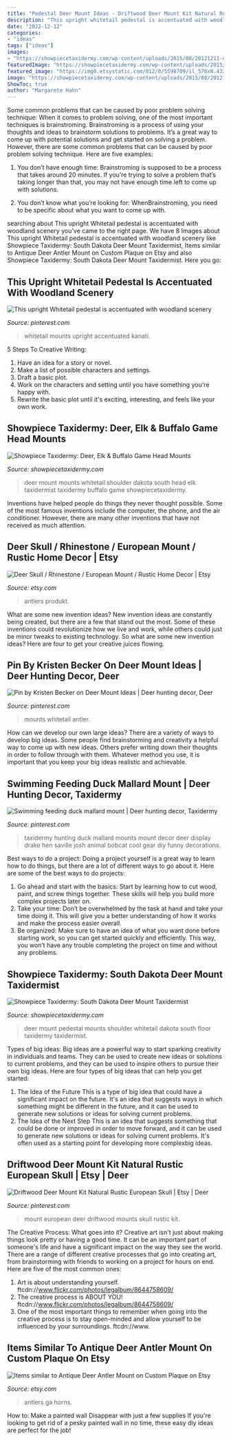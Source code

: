 ```yaml
---
title: "Pedestal Deer Mount Ideas - Driftwood Deer Mount Kit Natural Rustic European Skull"
description: "This upright whitetail pedestal is accentuated with woodland scenery"
date: "2022-12-12"
categories:
- "ideas"
tags: ["ideas"]
images:
- "https://showpiecetaxidermy.com/wp-content/uploads/2015/08/20121211-denver-whitetail-deer-mount.jpg"
featuredImage: "https://showpiecetaxidermy.com/wp-content/uploads/2015/08/20121211-denver-whitetail-deer-mount.jpg"
featured_image: "https://img0.etsystatic.com/012/0/5598709/il_570xN.432287110_4xya.jpg"
image: "https://showpiecetaxidermy.com/wp-content/uploads/2015/08/20121211-denver-whitetail-deer-mount.jpg"
ShowToc: true
author: "Margarete Hahn"
---
```



Some common problems that can be caused by poor problem solving technique:
When it comes to problem solving, one of the most important techniques is brainstroming. Brainstroming is a process of using your thoughts and ideas to brainstorm solutions to problems. It’s a great way to come up with potential solutions and get started on solving a problem. However, there are some common problems that can be caused by poor problem solving technique. Here are five examples:
1) You don’t have enough time: Brainstroming is supposed to be a process that takes around 20 minutes. If you’re trying to solve a problem that’s taking longer than that, you may not have enough time left to come up with solutions.

2) You don’t know what you’re looking for: WhenBrainstroming, you need to be specific about what you want to come up with.

	

		
searching about This upright Whitetail pedestal is accentuated with woodland scenery you've came to the right page. We have 8 Images about This upright Whitetail pedestal is accentuated with woodland scenery like Showpiece Taxidermy: South Dakota Deer Mount Taxidermist, Items similar to Antique Deer Antler Mount on Custom Plaque on Etsy and also Showpiece Taxidermy: South Dakota Deer Mount Taxidermist. Here you go:
		
    
## This Upright Whitetail Pedestal Is Accentuated With Woodland Scenery

<img loading=lazy src="https://i.pinimg.com/736x/84/90/c0/8490c08d410ae37055f13b19b8406713.jpg" onerror="this.onerror=null;this.src='https://tse4.mm.bing.net/th?id=OIP.227AYscErDyjU2y6LNFeEAHaHa&amp;pid=15.1';" alt="This upright Whitetail pedestal is accentuated with woodland scenery">

_Source: pinterest.com_

>whitetail mounts upright accentuated kanati. 

	

5 Steps To Creative Writing:
1. Have an idea for a story or novel.
2. Make a list of possible characters and settings.
3. Draft a basic plot.
4. Work on the characters and setting until you have something you're happy with.
5. Rewrite the basic plot until it's exciting, interesting, and feels like your own work.

    
## Showpiece Taxidermy: Deer, Elk &amp; Buffalo Game Head Mounts

<img loading=lazy src="https://showpiecetaxidermy.com/wp-content/uploads/2015/08/20121211-denver-whitetail-deer-mount.jpg" onerror="this.onerror=null;this.src='https://tse3.mm.bing.net/th?id=OIP.8iQ9lzuYfKDXRjHYloK19gHaJ4&amp;pid=15.1';" alt="Showpiece Taxidermy: Deer, Elk &amp; Buffalo Game Head Mounts">

_Source: showpiecetaxidermy.com_

>deer mount mounts whitetail shoulder dakota south head elk taxidermist taxidermy buffalo game showpiecetaxidermy. 

	

Inventions have helped people do things they never thought possible. Some of the most famous inventions include the computer, the phone, and the air conditioner. However, there are many other inventions that have not received as much attention.

    
## Deer Skull / Rhinestone / European Mount / Rustic Home Decor | Etsy

<img loading=lazy src="https://i.etsystatic.com/9800092/r/il/b2e755/633515258/il_1588xN.633515258_5n36.jpg" onerror="this.onerror=null;this.src='https://tse4.mm.bing.net/th?id=OIP.Ud_nL-ifbj9O9iDaxY1nwAHaLG&amp;pid=15.1';" alt="Deer Skull / Rhinestone / European Mount / Rustic Home Decor | Etsy">

_Source: etsy.com_

>antlers produkt. 

	

What are some new invention ideas?
New invention ideas are constantly being created, but there are a few that stand out the most. Some of these inventions could revolutionize how we live and work, while others could just be minor tweaks to existing technology. So what are some new invention ideas? Here are four to get your creative juices flowing.

    
## Pin By Kristen Becker On Deer Mount Ideas | Deer Hunting Decor, Deer

<img loading=lazy src="https://i.pinimg.com/736x/15/e9/51/15e951e28610ea9d231d9c46a555f5bb.jpg" onerror="this.onerror=null;this.src='https://tse3.mm.bing.net/th?id=OIP.0p58b1Emu1UKzeHT75dmPgHaJ4&amp;pid=15.1';" alt="Pin by Kristen Becker on Deer Mount Ideas | Deer hunting decor, Deer">

_Source: pinterest.com_

>mounts whitetail antler. 

	

How can we develop our own large ideas?
There are a variety of ways to develop big ideas. Some people find brainstorming and creativity a helpful way to come up with new ideas. Others prefer writing down their thoughts in order to follow through with them. Whatever method you use, it is important that you keep your big ideas realistic and achievable.

    
## Swimming Feeding Duck Mallard Mount | Deer Hunting Decor, Taxidermy

<img loading=lazy src="https://i.pinimg.com/736x/3d/69/db/3d69db82d4afe64a8bdccc0a66533957--mallard-ducks.jpg" onerror="this.onerror=null;this.src='https://tse2.mm.bing.net/th?id=OIP._hkAHb68ovC7-Mrr7KKK-AHaNK&amp;pid=15.1';" alt="Swimming feeding duck mallard mount | Deer hunting decor, Taxidermy">

_Source: pinterest.com_

>taxidermy hunting duck mallard mounts mount decor deer display drake hen saville josh animal bobcat cool gear diy funny decorations. 

	

Best ways to do a project:
Doing a project yourself is a great way to learn how to do things, but there are a lot of different ways to go about it. Here are some of the best ways to do projects: 
1. Go ahead and start with the basics: Start by learning how to cut wood, paint, and screw things together. These skills will help you build more complex projects later on. 
2. Take your time: Don’t be overwhelmed by the task at hand and take your time doing it. This will give you a better understanding of how it works and make the process easier overall. 
3. Be organized: Make sure to have an idea of what you want done before starting work, so you can get started quickly and efficiently. This way, you won’t have any trouble completing the project on time and without any problems.

    
## Showpiece Taxidermy: South Dakota Deer Mount Taxidermist

<img loading=lazy src="https://showpiecetaxidermy.com/wp-content/uploads/2015/08/20121203-whitetail-deer-pedestal-shoulder-mount.jpg" onerror="this.onerror=null;this.src='https://tse1.mm.bing.net/th?id=OIP.7pxpMP8G8i3kUUdm4ueEjwHaJ4&amp;pid=15.1';" alt="Showpiece Taxidermy: South Dakota Deer Mount Taxidermist">

_Source: showpiecetaxidermy.com_

>deer mount pedestal mounts shoulder whitetail dakota south floor taxidermy taxidermist. 

	

Types of big ideas:
Big ideas are a powerful way to start sparking creativity in individuals and teams. They can be used to create new ideas or solutions to current problems, and they can be used to inspire others to pursue their own big ideas. Here are four types of big ideas that can help you get started:
1. The Idea of the Future
This is a type of big idea that could have a significant impact on the future. It's an idea that suggests ways in which something might be different in the future, and it can be used to generate new solutions or ideas for solving current problems.
2. The Idea of the Next Step
This is an idea that suggests something that could be done or improved in order to move forward, and it can be used to generate new solutions or ideas for solving current problems. It's often used as a starting point for developing more complexbig ideas.

    
## Driftwood Deer Mount Kit Natural Rustic European Skull | Etsy | Deer

<img loading=lazy src="https://i.pinimg.com/736x/23/cd/f3/23cdf3916277b8fad1ab41f5ac84825e.jpg" onerror="this.onerror=null;this.src='https://tse4.mm.bing.net/th?id=OIP.NV-D4CX1NrhTe0jyis8cwgHaKV&amp;pid=15.1';" alt="Driftwood Deer Mount Kit Natural Rustic European Skull | Etsy | Deer">

_Source: pinterest.com_

>mount european deer driftwood mounts skull rustic kit. 

	

The Creative Process: What goes into it?
Creative art isn't just about making things look pretty or having a good time. It can be an important part of someone's life and have a significant impact on the way they see the world. There are a range of different creative processes that go into creating art, from brainstorming with friends to working on a project for hours on end. Here are five of the most common ones: 
1) Art is about understanding yourself. ftcdn://www.flickr.com/photos/legalbum/8644758609/
2) The creative process is ABOUT YOU! ftcdn://www.flickr.com/photos/legalbum/8644758609/
3) One of the most important things to remember when going into the creative process is to stay open-minded and allow yourself to be influenced by your surroundings. ftcdn://www.

    
## Items Similar To Antique Deer Antler Mount On Custom Plaque On Etsy

<img loading=lazy src="https://img0.etsystatic.com/012/0/5598709/il_570xN.432287110_4xya.jpg" onerror="this.onerror=null;this.src='https://tse1.mm.bing.net/th?id=OIP.6Uvg4KoZ5wfj8MN169hrQwHaLH&amp;pid=15.1';" alt="Items similar to Antique Deer Antler Mount on Custom Plaque on Etsy">

_Source: etsy.com_

>antlers ga horns. 

	

How to: Make a painted wall Disappear with just a few supplies
If you're looking to get rid of a pesky painted wall in no time, these easy diy ideas are perfect for the job!

